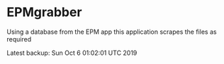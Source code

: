 # EPMgrabber
Using a database from the EPM app this application scrapes the files as required


Latest backup: Sun Oct 6 01:02:01 UTC 2019
